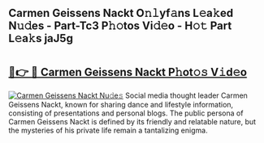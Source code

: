 ## Carmen Geissens Nackt O𝚗𝚕yf𝚊ns L𝚎a𝚔ed N𝚞𝚍es - Part-Tc3 P𝚑𝚘tos Vi𝚍𝚎o - H𝚘𝚝 Part L𝚎a𝚔s jaJ5g

# <h2><a href="http://kf8v9w.oniu.top/?m=Carmen+Geissens+Nackt">🔗👉 🔴 Carmen Geissens Nackt P𝚑ot𝚘𝚜 V𝚒d𝚎o</a></h2>

[![Carmen Geissens Nackt Nu𝚍e𝚜](https://i.imgur.com/0qMVB7G.gif)](http://kf8v9w.oniu.top/?m=Carmen+Geissens+Nackt)
Social media thought leader Carmen Geissens Nackt, known for sharing dance and lifestyle information, consisting of presentations and personal blogs. The public persona of Carmen Geissens Nackt is defined by its friendly and relatable nature, but the mysteries of his private life remain a tantalizing enigma.  
